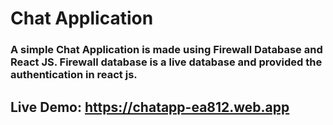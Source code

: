 # Chat Application

### A simple Chat Application is made using Firewall Database and React JS. Firewall database is a live database and provided the authentication in react js.


## Live Demo: https://chatapp-ea812.web.app